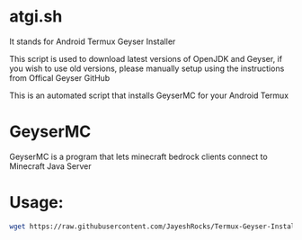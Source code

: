 # atgi.sh
It stands for Android Termux Geyser Installer

This script is used to download latest versions of OpenJDK and Geyser, if you wish to use old versions, please manually setup using the instructions from Offical Geyser GitHub

This is an automated script that installs GeyserMC for your Android Termux

# GeyserMC
GeyserMC is a program that lets minecraft bedrock clients connect to Minecraft Java Server

# Usage:
```bash
wget https://raw.githubusercontent.com/JayeshRocks/Termux-Geyser-Installer/main/atgi.sh && bash atgi.sh
```
